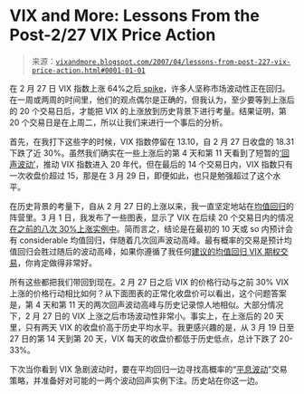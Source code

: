 <!--yml

类别：未分类

日期：2024-05-18 15:50:48

-->

# VIX and More: Lessons From the Post-2/27 VIX Price Action

> 来源：[`vixandmore.blogspot.com/2007/04/lessons-from-post-227-vix-price-action.html#0001-01-01`](http://vixandmore.blogspot.com/2007/04/lessons-from-post-227-vix-price-action.html#0001-01-01)

在 2 月 27 日 VIX 指数上涨 64%之后[ spike](http://vixandmore.blogspot.com/search/label/VIX%20spikes)，许多人坚称市场波动性正在回归。在一周或两周的时间里，他们的观点偶尔是正确的，但我认为，至少要等到上涨后的 20 个交易日后，才能把 VIX 的上涨放到历史背景下进行考量。结果证明，第 20 个交易日是在上周二，所以让我们来进行一个事后的分析。

首先，在我打下这些字的时候，VIX 指数停留在 13.10，自 2 月 27 日收盘的 18.31 下跌了近 30%。虽然我们确实在一些上涨后的第 4 天和第 11 天看到了短暂的[‘回声波动’](http://vixandmore.blogspot.com/2007/03/vix-spikes-and-echo-volatility.html)，推动 VIX 指数进入 20 年代，但在最后的 14 个交易日内，VIX 指数只有一次收盘价超过 15，那是在 3 月 29 日，即便如此，也只是勉强超过了这个水平。

在历史背景的考量下，自从 2 月 27 日的上涨以来，我一直坚定地站在[均值回归](http://vixandmore.blogspot.com/search/label/mean%20reversion)的阵营里。3 月 1 日，我发布了一些图表，显示了 VIX 在后续 20 个交易日内的情况[在之前的八次 30%上涨实例中](http://vixandmore.blogspot.com/2007/03/vix-spikes-and-echo-volatility.html)。简而言之，结论是在最初的 10 天或 so 内预计会有 considerable 均值回归，伴随着几次回声波动高峰。最有概率的交易是预计均值回归会胜过随后的波动高峰，如果你遵循了我任何[建议的均值回归 VIX 期权交易](http://vixandmore.blogspot.com/2007/02/four-ways-to-play-vix-options-following.html)，你肯定做得非常好。

所有这些都把我们带回到现在。2 月 27 日之后 VIX 的价格行动与之前 30% VIX 上涨的价格行动相比如何？从下面图表的正常化收盘价可以看出，这个问题答案是，第 4 天和第 11 天的两次回声波动高峰与历史记录惊人地相似。大部分情况下，2 月 27 日的 VIX 上涨之后市场波动性非常小。事实上，在上涨后的 20 天里，只有两天 VIX 的收盘价高于历史平均水平。我更感兴趣的是，从 3 月 19 日至 27 日的第 14 天到第 20 天，VIX 每天的收盘价都低于历史低点，总计下跌了 20-33%。

下次当你看到 VIX 急剧波动时，要在平均回归一边寻找高概率的“[平息波动](http://vixandmore.blogspot.com/search/label/fade%20the%20spike)”交易策略，并准备好对可能的一两个波动回声实例下注。历史站在你这一边。
